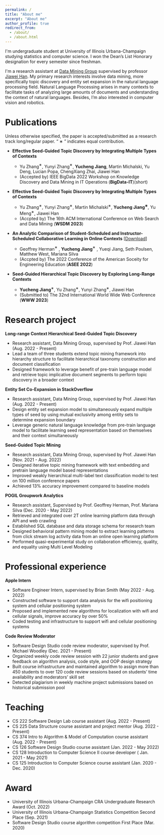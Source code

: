 ```yaml
---
permalink: /
title: "About me"
excerpt: "About me"
author_profile: true
redirect_from: 
  - /about/
  - /about.html
---
```



I'm undergraduate student at University of Illinois Urbana-Champaign studying statistics and computer science. I won the Dean’s List Honorary designation for every semester since freshman. 

I'm a research assistant at [Data Mining Group](http://dm1.cs.uiuc.edu/) supervised by professor [Jiawei Han](http://hanj.cs.illinois.edu/). My primary research interests involve data mining, more specifically topic discovery and entity set expansion in the natural language processing field. Natural Language Processing arises in many contexts to facilitate tasks of analyzing large amounts of documents and understanding the context of natural languages. Besides, I’m also interested in computer vision and robotics.



# Publications

Unless otherwise specified, the paper is accepted/submitted as a research track long/regular paper. “ ∗ ” indicates equal contribution.

- **Effective Seed-Guided Topic Discovery by Integrating Multiple Types of Contexts** 
  - Yu Zhang$^∗$, Yunyi Zhang$^∗$, **Yucheng Jiang**, Martin Michalski, Yu Deng, Lucian Popa, ChengXiang Zhai, Jiawei Han
  - (Accepted by) IEEE BigData 2022 Workshop on Knowledge Discovery and Data Mining in IT Operations (**BigData-IT**)(short)

- **Effective Seed-Guided Topic Discovery by Integrating Multiple Types of Contexts**
  - Yu Zhang$^∗$, Yunyi Zhang$^∗$, Martin Michalski$^∗$, **Yucheng Jiang$^∗$**, Yu Meng$^∗$, Jiawei Han
  - (Accpted by) The 16th ACM International Conference on Web Search and Data Mining (**WSDM 2023**)

- **An Analytic Comparison of Student-Scheduled and Instructor-Scheduled Collaborative Learning in Online Contexts** [[Download](https://peer.asee.org/an-analytic-comparison-of-student-scheduled-and-instructor-scheduled-collaborative-learning-in-online-contexts.pdf)]
  - Geoffrey Herman$^∗$ , **Yucheng Jiang**$^∗$ , Yueqi Jiang, Seth Poulsen, Matthew West, Mariana Silva
  - (Accpted by) The 2022 Conference of the American Soceity for Engineering Education (**ASEE 2022**)
- **Seed-Guided Hierarchical Topic Discovery by Exploring Long-Range Contexts**
  - **Yucheng Jiang**$^∗$, Yu Zhang$^∗$, Yunyi Zhang$^∗$, Jiawei Han
  - (Submitted to) The 32nd International World Wide Web Conference (**WWW 2023**)



# Research project

**Long-range Context Hierarchical Seed-Guided Topic Discovery**

- Research assistant, Data Mining Group, supervised by Prof. Jiawei Han (Aug. 2022 - Present)
- Lead a team of three students extend topic mining framework into hierarchy structure to facilitate hierarchical taxonomy construction and document classification
- Designed framework to leverage benefit of pre-train language model and retrieve topic implicative document segments to perform topic discovery in a broader context

**Entity Set Co-Expansion in StackOverflow**

- Research assistant, Data Mining Group, supervised by Prof. Jiawei Han (Aug. 2022 - Present)
- Design entity set expansion model to simultaneously expand multiple types of seed by using mutual exclusivity among entity sets to determine expansion boundary
- Leverage generic natural language knowledge from pre-train language model to facilitate learning seed representation based on themselves and their context simultaneously

**Seed-Guided Topic Mining**

- Research assistant, Data Mining Group, supervised by Prof. Jiawei Han (Nov. 2021 - Aug. 2022)
- Designed iterative topic mining framework with text embedding and pretrain language model based representations
- Improved weakly hierarchical multi-label text classification model to test on 100 million conference papers
- Achieved 13% accuracy improvement compared to baseline models

**POGIL Groupwork Analytics**

- Research assistant, Supervised by Prof. Geoffrey Herman, Prof. Mariana Silva (Dec. 2020 - May 2022)
- Retrieved and integrated over 2T online learning platform data through API and web crawling
- Established SQL database and data storage schema for research team
- Designed behavioral pattern mining model to extract learning patterns from click stream log activity data from an online open learning platform
- Performed quasi-experimental study on collaboration efficiency, quality, and equality using Multi Level Modeling



# Professional experience

**Apple Intern**

- Software Engineer Intern, supervised by Brian Smith (May 2022 - Aug. 2022)
- Constructed software to support data analysis for the wifi positioning system and cellular positioning system
- Proposed and implemented new algorithms for localization with wifi and cellular signals, improve accuracy by over 50%
- Coded testing and infrastructure to support wifi and cellular positioning systems

**Code Review Moderator**

- Software Design Studio code review moderator, supervised by Prof. Michael Woodley (Dec. 2021 - Present)
- Organized weekly code review session with 22 junior students and gave feedback on algorithm analysis, code style, and OOP design strategy
- Built course infrastructure and maintained algorithm to assign more than 450 students to over 120 code review sessions based on students’ time availability and moderators’ skill set
- Detected plagiarism in weekly machine project submissions based on historical submission pool



# Teaching

- CS 222 Software Design Lab course assistant   (Aug. 2022 - Present)
- CS 225 Data Structure course assistant and project mentor            (Aug. 2022 - Present)
- CS 374 Intro to Algorithm \& Model of Computation course assistant     (Aug. 2022 - Present)
- CS 126 Software Design Studio course assistant      (Jan. 2022 - May 2022)
- CS 128 Introduction to Computer Science II course developer                                     ( Jan. 2021 - May 2021)
- CS 125 Introduction to Computer Science course assistant                                            (Jan. 2020 - Dec. 2020)



# Award

- University of Illinois Urbana-Champaign CRA Undergraduate Research Award          (Oct. 2022)
- University of Illinois Urbana-Champaign Statistics Competition Second Place            (Sep. 2021)
- Software Design Studio course algorithm competition First Place                                 (Mar. 2020)
